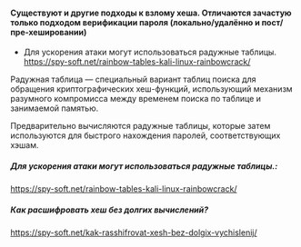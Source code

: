 #### Существуют и другие подходы к взлому хеша. Отличаются зачастую только подходом верификации пароля (локально/удалённо и пост/пре-хешировании)

* Для ускорения атаки могут использоваться радужные таблицы. https://spy-soft.net/rainbow-tables-kali-linux-rainbowcrack/

Радужная таблица — специальный вариант таблиц поиска для обращения криптографических хеш-функций, использующий механизм разумного компромисса между временем поиска по таблице и занимаемой памятью.

Предварительно вычисляются радужные таблицы, которые затем используются для быстрого нахождения паролей, соответствующих хэшам. 

##### Для ускорения атаки могут использоваться радужные таблицы.:
https://spy-soft.net/rainbow-tables-kali-linux-rainbowcrack/

##### Как расшифровать хеш без долгих вычислений?
https://spy-soft.net/kak-rasshifrovat-xesh-bez-dolgix-vychislenij/
